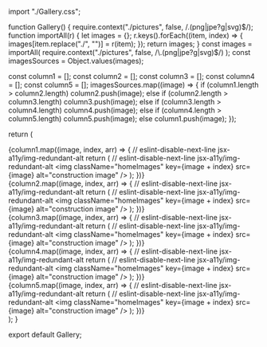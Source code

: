 import "./Gallery.css";

function Gallery() {
  require.context("./pictures", false, /\.(png|jpe?g|svg)$/);
  function importAll(r) {
    let images = {};
    r.keys().forEach((item, index) => {
      images[item.replace("./", "")] = r(item);
    });
    return images;
  }
  const images = importAll(
    require.context("./pictures", false, /\.(png|jpe?g|svg)$/)
  );
  const imagesSources = Object.values(images);
  
  
  const column1 = [];
  const column2 = [];
  const column3 = [];
  const column4 = [];
  const column5 = [];
  imagesSources.map((image) => {
    if (column1.length > column2.length) column2.push(image);
    else if (column2.length > column3.length) column3.push(image);
    else if (column3.length > column4.length) column4.push(image);
    else if (column4.length > column5.length) column5.push(image);
    else column1.push(image);
  });

  return (
    <div className="homeImagesContainer">
      <div className="mapContainer">
        {column1.map((image, index, arr) => {
          // eslint-disable-next-line jsx-a11y/img-redundant-alt
          return (
            // eslint-disable-next-line jsx-a11y/img-redundant-alt
            <img
              className="homeImages"
              key={image + index}
              src={image}
              alt="construction image"
            />
          );
        })}
      </div>
      <div className="mapContainer">
        {column2.map((image, index, arr) => {
          // eslint-disable-next-line jsx-a11y/img-redundant-alt
          return (
            // eslint-disable-next-line jsx-a11y/img-redundant-alt
            <img
              className="homeImages"
              key={image + index}
              src={image}
              alt="construction image"
            />
          );
        })}
      </div>
      <div className="mapContainer">
        {column3.map((image, index, arr) => {
          // eslint-disable-next-line jsx-a11y/img-redundant-alt
          return (
            // eslint-disable-next-line jsx-a11y/img-redundant-alt
            <img
              className="homeImages"
              key={image + index}
              src={image}
              alt="construction image"
            />
          );
        })}
      </div>
      <div className="mapContainer">
        {column4.map((image, index, arr) => {
          // eslint-disable-next-line jsx-a11y/img-redundant-alt
          return (
            // eslint-disable-next-line jsx-a11y/img-redundant-alt
            <img
              className="homeImages"
              key={image + index}
              src={image}
              alt="construction image"
            />
          );
        })}
      </div>
      <div className="mapContainer">
        {column5.map((image, index, arr) => {
          // eslint-disable-next-line jsx-a11y/img-redundant-alt
          return (
            // eslint-disable-next-line jsx-a11y/img-redundant-alt
            <img
              className="homeImages"
              key={image + index}
              src={image}
              alt="construction image"
            />
          );
        })}
      </div>
    </div>
  );
}

export default Gallery;
